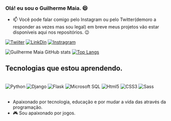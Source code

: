 ### Olá! eu sou o Guilherme Maia. 😄

- 📫 Você pode falar comigo pelo Instagram ou pelo Twitter(demoro a responder as vezes mas sou legal) em breve meus projetos vão estar disponíveis aqui nos repositórios. 😉
  
[![Twiiter](https://img.shields.io/badge/Twitter-1DA1F2?style=for-the-badge&logo=twitter&logoColor=white)](https://twitter.com/Guilhermejmaia1)
[![LinkDin](https://img.shields.io/badge/LinkedIn-0077B5?style=for-the-badge&logo=linkedin&logoColor=white)](https://www.linkedin.com/in/guilherme-maia-200b0a1a4/)
[![Instragram](https://img.shields.io/badge/Instagram-E4405F?style=for-the-badge&logo=instagram&logoColor=white)](https://www.instagram.com/guilhermejmaia7/)


![Guilherme Maia GitHub stats](https://github-readme-stats.vercel.app/api?username=GuilhermeJMaia&show_icons=true&theme=cobalt)
[![Top Langs](https://github-readme-stats.vercel.app/api/top-langs/?username=GuilhermeJMaia)](https://github.com/anuraghazra/github-readme-stats)


## Tecnologias que estou aprendendo.

<div sytle="display: inline_block"><br/>
  <img align="center" alt="Python" src="https://img.shields.io/badge/Python-14354C?style=for-the-badge&logo=python&logoColor=white" />
  <img align="center" alt="Django" src="https://img.shields.io/badge/Django-092E20?style=for-the-badge&logo=django&logoColor=white" />
  <img align="center" alt="Flask" src="https://img.shields.io/badge/Flask-000000?style=for-the-badge&logo=flask&logoColor=white" />
  <img align="center" alt="Microsoft SQL" src="https://img.shields.io/badge/Microsoft_SQL_Server-CC2927?style=for-the-badge&logo=microsoft-sql-server&logoColor=white" />
  <img align="center" alt="Html5" src="https://img.shields.io/badge/HTML5-E34F26?style=for-the-badge&logo=html5&logoColor=white" />
  <img align="center" alt="CSS3" src="https://img.shields.io/badge/CSS3-1572B6?style=for-the-badge&logo=css3&logoColor=white" />
  <img align="center" alt="Sass" src="https://img.shields.io/badge/Sass-CC6699?style=for-the-badge&logo=sass&logoColor=white" />
</div></br>

- Apaixonado por tecnologia, educação e por mudar a vida das através da programação.</br>
- 🎮 Sou apaixonado por jogos. </br>
